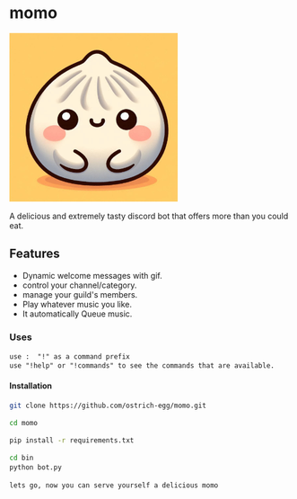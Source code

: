 # momo

<img src="logo.jpeg" alt="logo" width = "300" height= "auto"><br>

A delicious and extremely tasty discord bot that offers more than you could eat.

## Features

- Dynamic welcome messages with gif.
- control your channel/category.
- manage your guild's members.
- Play whatever music you like.
- It automatically Queue music.


### Uses

```
use :  "!" as a command prefix
use "!help" or "!commands" to see the commands that are available.
```


#### Installation

```sh
git clone https://github.com/ostrich-egg/momo.git
```

```sh
cd momo

```

```sh
pip install -r requirements.txt
```

```sh
cd bin
python bot.py
```

`lets go, now you can serve yourself a delicious momo`
